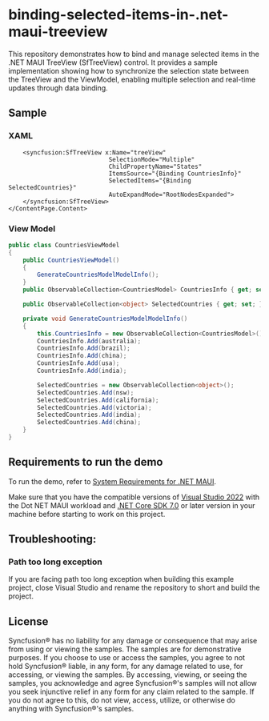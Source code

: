# binding-selected-items-in-.net-maui-treeview
This repository demonstrates how to bind and manage selected items in the .NET MAUI TreeView (SfTreeView) control. It provides a sample implementation showing how to synchronize the selection state between the TreeView and the ViewModel, enabling multiple selection and real-time updates through data binding.

## Sample

### XAML

```xaml
    <syncfusion:SfTreeView x:Name="treeView"
                            SelectionMode="Multiple"
                            ChildPropertyName="States" 
                            ItemsSource="{Binding CountriesInfo}"
                            SelectedItems="{Binding SelectedCountries}"
                            AutoExpandMode="RootNodesExpanded">
    </syncfusion:SfTreeView>
</ContentPage.Content>
```

### View Model

```csharp
public class CountriesViewModel
{
    public CountriesViewModel()
    {
        GenerateCountriesModelModelInfo();
    }
    public ObservableCollection<CountriesModel> CountriesInfo { get; set; }

    public ObservableCollection<object> SelectedCountries { get; set; }

    private void GenerateCountriesModelModelInfo()
    {
        this.CountriesInfo = new ObservableCollection<CountriesModel>();
        CountriesInfo.Add(australia);
        CountriesInfo.Add(brazil);
        CountriesInfo.Add(china);
        CountriesInfo.Add(usa);
        CountriesInfo.Add(india);

        SelectedCountries = new ObservableCollection<object>();
        SelectedCountries.Add(nsw);
        SelectedCountries.Add(california);
        SelectedCountries.Add(victoria);
        SelectedCountries.Add(india);
        SelectedCountries.Add(china);
    }
}
```

## Requirements to run the demo

To run the demo, refer to [System Requirements for .NET MAUI](https://help.syncfusion.com/maui/system-requirements).

Make sure that you have the compatible versions of [Visual Studio 2022](https://visualstudio.microsoft.com/downloads/ ) with the Dot NET MAUI workload and [.NET Core SDK 7.0](https://dotnet.microsoft.com/en-us/download/dotnet/7.0) or later version in your machine before starting to work on this project.

## Troubleshooting:
### Path too long exception

If you are facing path too long exception when building this example project, close Visual Studio and rename the repository to short and build the project.

## License

Syncfusion® has no liability for any damage or consequence that may arise from using or viewing the samples. The samples are for demonstrative purposes. If you choose to use or access the samples, you agree to not hold Syncfusion® liable, in any form, for any damage related to use, for accessing, or viewing the samples. By accessing, viewing, or seeing the samples, you acknowledge and agree Syncfusion®'s samples will not allow you seek injunctive relief in any form for any claim related to the sample. If you do not agree to this, do not view, access, utilize, or otherwise do anything with Syncfusion®'s samples.